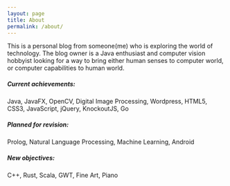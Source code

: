 ```yaml
---
layout: page
title: About
permalink: /about/
---
```


This is a personal blog from someone(me) who is exploring the world of technology. The blog owner is a Java enthusiast and computer vision hobbyist looking for a way to bring either human senses to computer world, or computer capabilities to human world.

##### Current achievements:
Java, JavaFX, OpenCV, Digital Image Processing, Wordpress, HTML5, CSS3, JavaScript, jQuery, KnockoutJS, Go

##### Planned for revision:
Prolog, Natural Language Processing, Machine Learning, Android

##### New objectives:
C++, Rust, Scala, GWT, Fine Art, Piano

